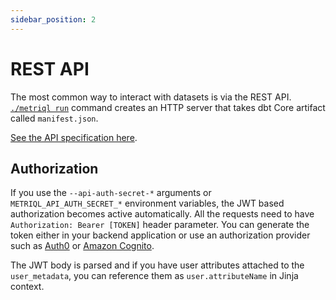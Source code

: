 ```yaml
---
sidebar_position: 2
---
```


# REST API

The most common way to interact with datasets is via the REST API. [`./metriql run`](/metriql-cli/run) command creates an HTTP server that takes dbt Core artifact called `manifest.json`.

[See the API specification here](/rest-api-endpoints).

## Authorization

If you use the `--api-auth-secret-*` arguments or `METRIQL_API_AUTH_SECRET_*` environment variables, the JWT based authorization becomes active automatically. All the requests need to have `Authorization: Bearer [TOKEN]` header parameter. You can generate the token either in your backend application or use an authorization provider such as [Auth0](https://auth0.com) or [Amazon Cognito](https://aws.amazon.com/cognito/).

The JWT body is parsed and if you have user attributes attached to the `user_metadata`, you can reference them as `user.attributeName` in Jinja context.